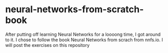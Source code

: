 # neural-networks-from-scratch-book
After putting off learning Neural Networks for a loooong time, I got around to it. I chose to follow the book Neural Networks from scrach from nnfs.io. I will post the exercises on this repository
